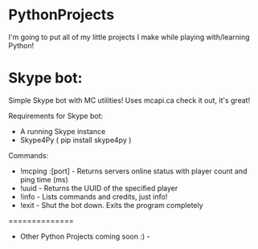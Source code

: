 PythonProjects
==============

I'm going to put all of my little projects I make while playing with/learning Python!


Skype bot:
==============
Simple Skype bot with MC utilities! Uses mcapi.ca check it out, it's great!

Requirements for Skype bot:
  - A running Skype instance
  - Skype4Py ( pip install skype4py )
  
Commands:
  - !mcping <ip>:[port] - Returns servers online status with player count and ping time (ms)
  - !uuid <playername> - Returns the UUID of the specified player
  - !info - Lists commands and credits, just info!
  - !exit - Shut the bot down. Exits the program completely
  
==============

- Other Python Projects coming soon :) - 
